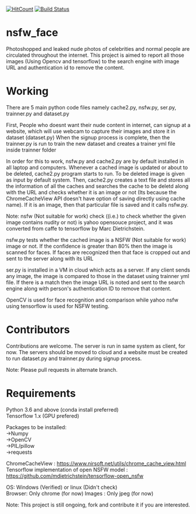 [![HitCount](http://hits.dwyl.io/arvindrvs/nsfw_face.svg)](http://hits.dwyl.io/arvindrvs/nsfw_face)
[![Build Status](http://hits.dwyl.io/arvindrvs/nsfw_face.svg)](http://hits.dwyl.io/arvindrvs/nsfw_face)

# nsfw_face
Photoshopped and leaked nude photos of celebrities and normal people are circulated throughout the internet. This project is aimed to report all those images (Using Opencv and tensorflow) to the search engine with image URL and authentication id to remove the content.

# Working
There are 5 main python code files namely cache2.py, nsfw.py, ser.py, trainner.py and dataset.py

First, People who doesnt want their nude content in internet, can signup at a website, which will use webcam to capture their images and store it in dataset (dataset.py)
When the signup process is complete, then the trainner.py is run to train the new dataset and creates a trainer yml file inside trainner folder

In order for this to work, nsfw.py and cache2.py are by default installed in all laptop and computers. Whenever a cached image is updated or about to be deleted, cache2.py program starts to run. To be deleted image is given as input by default system. Then, cache2.py creates a text file and stores all the information of all the caches and searches the cache to be deletd along with the URL and checks whether it is an image or not (Its because the ChromeCacheView API doesn't have option of saving directly using cache name). If it is an image, then that particular file is saved and it calls nsfw.py.

Note: nsfw (Not suitable for work) check ((i.e.) to check whether the given image contains nudity or not) is yahoo opensouce project, and it was converted from caffe to tensorflow by Marc Dietrichstein.

nsfw.py tests whether the cached image is a NSFW (Not suitable for work) image or not. If the confidence is greater than 80% then the image is scanned for faces. If faces are recognized then that face is cropped out and sent to the server along with its URL

ser.py is installed in a VM in cloud which acts as a server. If any client sends any image, the image is compared to those in the dataset using trainner yml file. If there is a match then the image URL is noted and sent to the search engine along with person's authentication ID to remove that content.

OpenCV is used for face recognition and comparison while yahoo nsfw using tensorflow is used for NSFW testing.

# Contributors
Contributions are welcome. The server is run in same system as client, for now. The servers should be moved to cloud and a website must be created to run dataset.py and trainner.py during signup process.

Note: Please pull requests in alternate branch.

# Requirements
Python 3.6 and above (conda install preferred)  
Tensorflow 1.x (GPU prefered)

Packages to be installed:  
->Numpy  
->OpenCV  
->PIL/pillow  
->requests

ChromeCacheView : https://www.nirsoft.net/utils/chrome_cache_view.html  
Tensorflow implementation of open NSFW model : https://github.com/mdietrichstein/tensorflow-open_nsfw

OS: Windows (Verified) or linux (Didn't check)  
Browser: Only chrome (for now)
Images : Only jpeg (for now)

Note: This project is still ongoing, fork and contribute it if you are interested.
